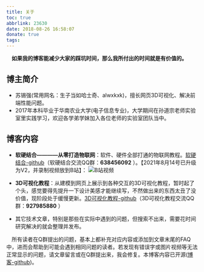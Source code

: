 ```yaml
---
title: 关于
toc: true
abbrlink: 23630
date: 2018-08-26 16:58:07
donate: true
tags:
---
```


&emsp;__如果我的博客能减少大家的踩坑时间，那么我所付出的时间就是有价值的。__

## 博主简介
- 苏锡强(常用网名：生子当如哈士奇、alwxkxk)，擅长网页3D可视化、解决前端性能问题。
- 2017年本科毕业于华南农业大学(电子信息专业)，大学期间在孙道宗老师实验室里实践学习，欢迎各学弟学妹加入各位老师的实验室团队当中。

## 博客内容
- __软硬结合————从零打造物联网__：软件、硬件全部打通的物联网教程。[软硬结合-github](https://github.com/alwxkxk/soft-and-hard)（软硬结合交流QQ群：__638456092__ ）。【2021年8月14号已升级为V2，并录制视频放到B站】：
![B站视频](/blog/blog_images/B站视频.webp)

- __3D可视化教程__：从建模到网页上展示到各种交互的3D可视化教程，暂时起了个头，感觉要得先提升一下设计美感才能继续写，不然做出来的东西太丑了没价值，现阶段处于缓慢更新。[3D可视化教程-github](https://github.com/alwxkxk/threejs-example)（3D可视化教程交流QQ群：__927985880__ ）
- 其它技术文章，特别是那些在实际中遇到的问题，但搜索不出来，需要花时间研究解决的就会整理并发布。

&emsp;所有读者在Q群提出的问题，基本上都补充对应内容或添加到文章末尾的FAQ中，进而会帮助到可能会遇到相同问题的读者。若发现有错误字或图片视频等无法正常显示的问题，请文章留言或在Q群提出来，我会修复。本博客内容已开源([博客-github](https://github.com/alwxkxk/blog))。
<!-- ![获取全部源码](/blog/blog_images/获取全部源码.webp) -->




